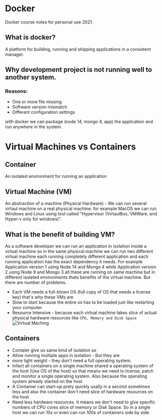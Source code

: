 # Docker
Docker course notes for personal use 2021.

## What is docker?
A platform for building, running and shipping applications in a consistent manager.

## Why development project is not running well to another system.
### Reasons:
* One or more file missing
* Software version mismatch
* Different configuration settings

with docker we can package (node 14, mongo 4, app) the application and run anywhere in the system.

# Virtual Machines vs Containers
## Container 
An isolated environment for running an application

## Virtual Machine (VM)
An abstraction of a machine (Physical Hardware) - We can run several virtaul machine on a real physical machine. for example MacOS we can run Windows and Linux using tool called "Hypervisor (VirtaulBox, VMWare, and Hyper-v only for windows)".

## What is the benefit of building VM?
As a software developer we can run an application in isolation inside a virtual machine so in the same physical machine we can run two different virtual machine each running completely different application and each running application has the exact dependency it needs. For example Applicaiton version 1 using Node 14 and Mongo 4 while Application version 2 using Node 9 and Mongo 3 all these are running on same machine but in different isolated environments thats benefits of the virtual machine. But there are number of problems.
* Each VM needs a full-blown OS (full copy of OS that needs a license key) that's why these VMs are 
* Slow to start because the entire os has to be loaded just like restarting your computer.
* Resource Intensive - because each virtual machine takes slice of actual physical hardware resources like `CPU, Memory and Disk Space`
![Virtual Maching](https://user-images.githubusercontent.com/50256921/116961943-9d334700-acdf-11eb-9d4e-974bd9a8f511.png)


## Containers
* Contaier give us same kind of isolation so
* Allow running multiple apps in isolation - But they are
* more light weight - they don't need a full operating system.
* Infact all containers on a single machine shared a operating system of the host (Use OS of the host) so that means we need to license, patch and monitor a single operating system. Also because the operating system already started on the host
* A Container can start-up prety quickly usally in a second sometimes less and also the container don't need slice of hardware resources on the host.
* Need less hardware resources. It means we don't need to give specific numbers of CPU cores slice of memory or Disk Space. So in a single host we can run 10s or even can run 100s of containers side by side.

